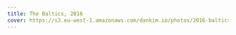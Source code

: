 ```yaml
---
title: The Baltics, 2016
cover: https://s3.eu-west-1.amazonaws.com/dankim.io/photos/2016-baltics/cover.jpg
---
```


<img src="https://s3.eu-west-1.amazonaws.com/dankim.io/photos/2016-baltics/0001.jpg" alt="" class="lazyload">
<img src="https://s3.eu-west-1.amazonaws.com/dankim.io/photos/2016-baltics/0002.jpg" alt="" class="lazyload">
<img src="https://s3.eu-west-1.amazonaws.com/dankim.io/photos/2016-baltics/0003.jpg" alt="" class="lazyload">
<img src="https://s3.eu-west-1.amazonaws.com/dankim.io/photos/2016-baltics/0004.jpg" alt="" class="lazyload">
<img src="https://s3.eu-west-1.amazonaws.com/dankim.io/photos/2016-baltics/0005.jpg" alt="" class="lazyload">
<img src="https://s3.eu-west-1.amazonaws.com/dankim.io/photos/2016-baltics/0006.jpg" alt="" class="lazyload">
<img src="https://s3.eu-west-1.amazonaws.com/dankim.io/photos/2016-baltics/0007.jpg" alt="" class="lazyload">
<img src="https://s3.eu-west-1.amazonaws.com/dankim.io/photos/2016-baltics/0008.jpg" alt="" class="lazyload">
<img src="https://s3.eu-west-1.amazonaws.com/dankim.io/photos/2016-baltics/0009.jpg" alt="" class="lazyload">
<img src="https://s3.eu-west-1.amazonaws.com/dankim.io/photos/2016-baltics/0010.jpg" alt="" class="lazyload">
<img src="https://s3.eu-west-1.amazonaws.com/dankim.io/photos/2016-baltics/0011.jpg" alt="" class="lazyload">
<img src="https://s3.eu-west-1.amazonaws.com/dankim.io/photos/2016-baltics/0012.jpg" alt="" class="lazyload">
<img src="https://s3.eu-west-1.amazonaws.com/dankim.io/photos/2016-baltics/0013.jpg" alt="" class="lazyload">
<img src="https://s3.eu-west-1.amazonaws.com/dankim.io/photos/2016-baltics/0014.jpg" alt="" class="lazyload">
<img src="https://s3.eu-west-1.amazonaws.com/dankim.io/photos/2016-baltics/0015.jpg" alt="" class="lazyload">
<img src="https://s3.eu-west-1.amazonaws.com/dankim.io/photos/2016-baltics/0016.jpg" alt="" class="lazyload">
<img src="https://s3.eu-west-1.amazonaws.com/dankim.io/photos/2016-baltics/0017.jpg" alt="" class="lazyload">
<img src="https://s3.eu-west-1.amazonaws.com/dankim.io/photos/2016-baltics/0018.jpg" alt="" class="lazyload">
<img src="https://s3.eu-west-1.amazonaws.com/dankim.io/photos/2016-baltics/0019.jpg" alt="" class="lazyload">
<img src="https://s3.eu-west-1.amazonaws.com/dankim.io/photos/2016-baltics/0020.jpg" alt="" class="lazyload">
<img src="https://s3.eu-west-1.amazonaws.com/dankim.io/photos/2016-baltics/0021.jpg" alt="" class="lazyload">
<img src="https://s3.eu-west-1.amazonaws.com/dankim.io/photos/2016-baltics/0022.jpg" alt="" class="lazyload">
<img src="https://s3.eu-west-1.amazonaws.com/dankim.io/photos/2016-baltics/0023.jpg" alt="" class="lazyload">
